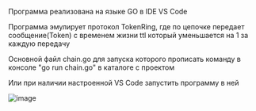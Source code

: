 Программа реализована на языке GO в IDE VS Code

Программа эмулирует протокол TokenRing, где по цепочке передает сообщение(Token) с временем жизни ttl который уменьшается на 1 за каждую передачу

Основной файл chain.go для запуска которого прописать команду в консоле "go run chain.go" в каталоге с проектом

Или при наличии настроенной VS Code запустить программу в ней

![image](https://github.com/Spektral01/GO-TokenRing-Simulation/assets/100114151/e5f587ee-43c7-450a-be6c-5d305afe473c)
